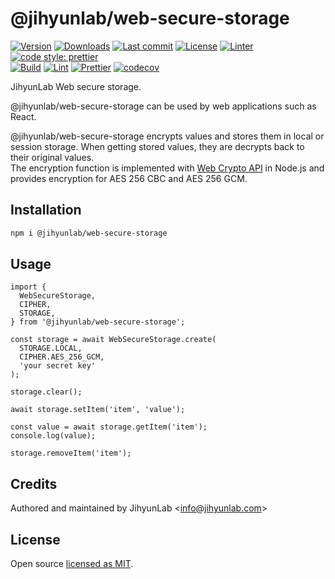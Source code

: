 # @jihyunlab/web-secure-storage

[![Version](https://img.shields.io/npm/v/@jihyunlab/web-secure-storage.svg?style=flat-square)](https://www.npmjs.com/package/@jihyunlab/web-secure-storage?activeTab=versions) [![Downloads](https://img.shields.io/npm/dt/@jihyunlab/web-secure-storage.svg?style=flat-square)](https://www.npmjs.com/package/@jihyunlab/web-secure-storage) [![Last commit](https://img.shields.io/github/last-commit/jihyunlab/web-secure-storage.svg?style=flat-square)](https://github.com/jihyunlab/web-secure-storage/graphs/commit-activity) [![License](https://img.shields.io/github/license/jihyunlab/web-secure-storage.svg?style=flat-square)](https://github.com/jihyunlab/web-secure-storage/blob/master/LICENSE) [![Linter](https://img.shields.io/badge/linter-eslint-blue?style=flat-square)](https://eslint.org) [![code style: prettier](https://img.shields.io/badge/code_style-prettier-ff69b4.svg?style=flat-square)](https://github.com/prettier/prettier)\
[![Build](https://github.com/jihyunlab/web-secure-storage/actions/workflows/build.yml/badge.svg)](https://github.com/jihyunlab/web-secure-storage/actions/workflows/build.yml) [![Lint](https://github.com/jihyunlab/web-secure-storage/actions/workflows/lint.yml/badge.svg)](https://github.com/jihyunlab/web-secure-storage/actions/workflows/lint.yml) [![Prettier](https://github.com/jihyunlab/web-secure-storage/actions/workflows/prettier.yml/badge.svg)](https://github.com/jihyunlab/web-secure-storage/actions/workflows/prettier.yml) [![codecov](https://codecov.io/gh/jihyunlab/web-secure-storage/graph/badge.svg?token=QJX5G75FXA)](https://codecov.io/gh/jihyunlab/web-secure-storage)

JihyunLab Web secure storage.

@jihyunlab/web-secure-storage can be used by web applications such as React.

@jihyunlab/web-secure-storage encrypts values ​​and stores them in local or session storage. When getting stored values, they are decrypts back to their original values.\
The encryption function is implemented with [Web Crypto API](https://nodejs.org/api/webcrypto.html) in Node.js and provides encryption for AES 256 CBC and AES 256 GCM.

## Installation

```bash
npm i @jihyunlab/web-secure-storage
```

## Usage

```
import {
  WebSecureStorage,
  CIPHER,
  STORAGE,
} from '@jihyunlab/web-secure-storage';

const storage = await WebSecureStorage.create(
  STORAGE.LOCAL,
  CIPHER.AES_256_GCM,
  'your secret key'
);

storage.clear();

await storage.setItem('item', 'value');

const value = await storage.getItem('item');
console.log(value);

storage.removeItem('item');
```

## Credits

Authored and maintained by JihyunLab <<info@jihyunlab.com>>

## License

Open source [licensed as MIT](https://github.com/jihyunlab/web-secure-storage/blob/master/LICENSE).
